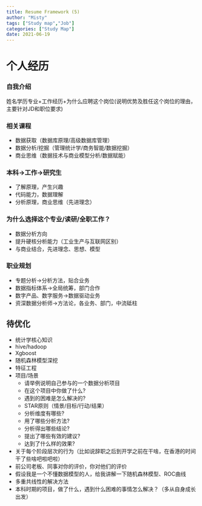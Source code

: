 ```yaml
---
title: Resume Framework (5)
author: "Misty"
tags: ["Study map","Job"]
categories: ["Study Map"]
date: 2021-06-19
---
```




# 个人经历

### 自我介绍

姓名学历专业+工作经历+为什么应聘这个岗位(说明优势及胜任这个岗位的理由，主要针对JD和职位要求)

### 相关课程

* 数据获取（数据库原理/高级数据库管理）
* 数据分析/挖掘（管理统计学/商务智能/数据挖掘）
* 商业思维（数据技术与商业模型分析/数据赋能）

### 本科->工作->研究生

* 了解原理，产生兴趣
* 代码能力，数据理解
* 分析原理，商业思维（先进理念）

### 为什么选择这个专业/读研/全职工作？
* 数据分析方向
* 提升硬核分析能力（工业生产与互联网区别）
* 与商业结合，先进理念、思想、模型

### 职业规划
* 专题分析->分析方法，贴合业务
* 数据指标体系->全局统筹，部门合作
* 数字产品、数字服务->数据驱动业务
* 资深数据分析师->方法论，各业务、部门，中流砥柱

## 待优化

* 统计学核心知识
* hive/hadoop
* Xgboost
* 随机森林模型深挖
* 特征工程
* 项目/场景
    * 请举例说明自己参与的一个数据分析项目
    * 在这个项目中你做了什么?
    * 遇到的困难是怎么解决的?
    * STAR原则（情景/目标/行动/结果）
    * 分析维度有哪些?
    * 用了哪些分析方法?
    * 分析得出哪些结论?
    * 提出了哪些有效的建议?
    * 达到了什么样的效果?
* 关于每个阶段层次的行为（比如说辞职之后到开学之前在干啥，在香港的时间干了些啥吧啦吧啦）
* 前公司老板、同事对你的评价，你对他们的评价
* 假设我是一个不懂数据模型的人，给我讲解一下随机森林模型、ROC曲线
* 多重共线性的解决方法
* 本科时期的项目，做了什么，遇到什么困难的事情怎么解决？（多从自身成长出发）